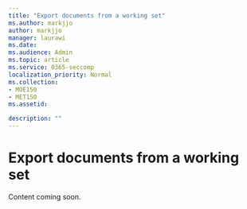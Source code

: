 ```yaml
---
title: "Export documents from a working set"
ms.author: markjjo
author: markjjo
manager: laurawi
ms.date: 
ms.audience: Admin
ms.topic: article
ms.service: O365-seccomp
localization_priority: Normal
ms.collection: 
- MOE150
- MET150
ms.assetid: 

description: ""
---
```


# Export documents from a working set

Content coming soon.